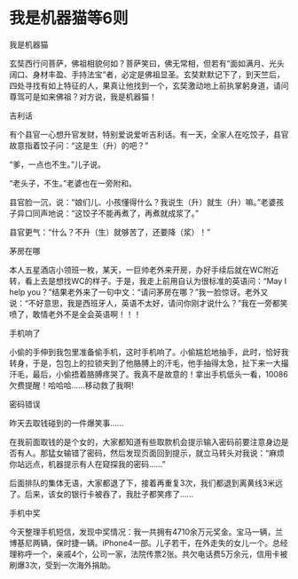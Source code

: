 # 我是机器猫等6则

我是机器猫 

玄奘西行问菩萨，佛祖相貌何如？菩萨笑曰，佛无常相，但若有“面如满月、光头阔口、身材丰盈、手持法宝”者，必定是佛祖显圣。玄奘默默记下了，到天竺后，四处寻找有如上特征的人，果真让他找到一个，玄奘激动地上前执掌躬身道，请问尊驾可是如来佛祖？对方说，我是机器猫！ 

吉利话 

有个县官一心想升官发财，特别爱说爱听吉利话。有一天，全家人在吃饺子，县官故意指着饺子问：“这是生（升）的吧？” 

“爹，一点也不生。”儿子说。 

“老头子，不生。”老婆也在一旁附和。 

县官脸一沉，说：“娘们儿、小孩懂得什么？我说生（升）就生（升）嘛。”老婆孩子异口同声地说：“这饺子不能再煮了，再煮就成浆了。” 

县官更气：“什么？不升（生）就够苦了，还要降（浆）！” 

茅房在哪 

本人五星酒店小领班一枚，某天，一巨帅老外来开房，办好手续后就在WC附近转，看上去是想找WC的样子。于是，我走上前用自认为很标准的英语问：“May I help you？”结果老外来了一句中文：“请问茅房在哪？”我一脸惊讶。老外又说：“不好意思，我是西班牙人，英语不太好，请问你刚才说什么？”我在一旁都笑喷了，敢情老外不是全会英语啊！！！ 

手机响了 

小偷的手伸到我包里准备偷手机，这时手机响了。小偷尴尬地抽手，此时，恰好我转身，于是，包包上的拉锁夹到了他胳膊上的汗毛，他手抽得太急，扯下来一大撮汗毛，最后，小偷捂着胳膊疼哭了。我真不是故意的！拿出手机低头一看，10086欠费提醒！哈哈哈……移动救了我啊! 

密码错误 

昨天去取钱碰到的一件爆笑事…… 

在我前面取钱的是个女的，大家都知道有些取款机会提示输入密码前要注意身边是否有人。那猛女输错了密码，然后发现页面回到提示，就立马转头对我说：“麻烦你站远点，机器提示有人在窥探我的密码……” 

后面排队的集体无语，大家都退了下，接着再重复3次，我们都退到离黄线3米远了。后来，该女的银行卡被吞了，我肚子都笑疼了…… 

手机中奖 

今天整理手机短信，发现中奖情况：我一共拥有4710余万元奖金。宝马一辆，兰博基尼两辆，保时捷一辆。iPhone4一部。儿子若干，在外走失的女儿一个。总经理称呼一个，亲戚4个，公司一家，法院传票2张。共欠电话费5万余元，信用卡被刷爆3次，受到一次海外捐助。